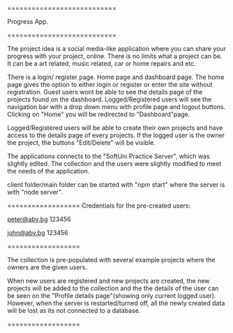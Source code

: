===========================

Progress App. 

===========================

The project idea is a social media-like application where you can share your progress with your project, online. There is no limits what a project can be. It can be a art related, music related, car or home repairs and etc. 

There is a login/ register page. Home page and dashboard page. The home page gives the option to either login or register or enter the site without registration. Guest users wont be able to see the details page of the projects found on the dashboard. 
Logged/Registered users will see the navigation bar with a drop down menu with profile page and logout buttons. Clicking on "Home" you will be redirected to "Dashboard"page.

Logged/Registered users will be able to create their own projects and have access to the details page of every projects. If the logged user is the owner the project, the buttons "Edit/Delete" will be visible.  

The applications connects to the "SoftUni Practice Server", which was slightly edited. The collection and the users were slightly modified to meet the needs of the application.
  

client folder/main folder can be started with "npm start" where the server is with "node server". 

==================
Credentials for the pre-created users: 

peter@abv.bg
123456

john@abv.bg
123456

==================

The collection is pre-populated with several example projects where the owners are the given users. 

When new users are registered and new projects are created, the new projects will be added to the collection and the the details of the user can be seen on the "Profile details page"(showing only current logged user). However, when the server is restarted/turned off, all the newly created data will be lost as its not connected to a database. 

==================